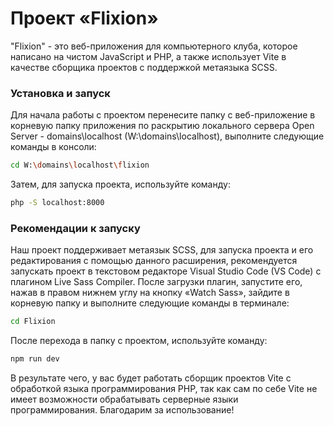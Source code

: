 # Проект «Flixion»

"Flixion" - это веб-приложения для компьютерного клуба, которое написано на чистом JavaScript и PHP, а также использует Vite в качестве сборщика проектов с поддержкой метаязыка SCSS.

### Установка и запуск

Для начала работы с проектом перенесите папку с веб-приложение в корневую папку приложения по раскрытию локального сервера Open Server - domains\localhost (W:\domains\localhost), выполните следующие команды в консоли:

```sh
cd W:\domains\localhost\flixion
```

Затем, для запуска проекта, используйте команду:

```sh
php -S localhost:8000
```

### Рекомендации к запуску

Наш проект поддерживает метаязык SCSS, для запуска проекта и его редактирования с помощью данного расширения, рекомендуется запускать проект в текстовом редакторе Visual Studio Code (VS Code) с плагином Live Sass Compiler. После загрузки плагин, запустите его, нажав в правом нижнем углу на кнопку «Watch Sass», зайдите в корневую папку и выполните следующие команды в терминале:

```sh
cd Flixion
```
После перехода в папку с проектом, используйте команду:

```sh
npm run dev
```

В результате чего, у вас будет работать сборщик проектов Vite с обработкой языка программирования PHP, так как сам по себе Vite не имеет возможности обрабатывать серверные языки программирования. Благодарим за использование!